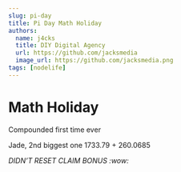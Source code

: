 ```yaml
---
slug: pi-day
title: Pi Day Math Holiday
authors:
  name: j4cks
  title: DIY Digital Agency
  url: https://github.com/jacksmedia
  image_url: https://github.com/jacksmedia.png
tags: [nodelife]
---
```

# Math Holiday

Compounded first time ever

Jade, 2nd biggest one
1733.79 + 260.0685

*DIDN’T RESET CLAIM BONUS :wow:*

